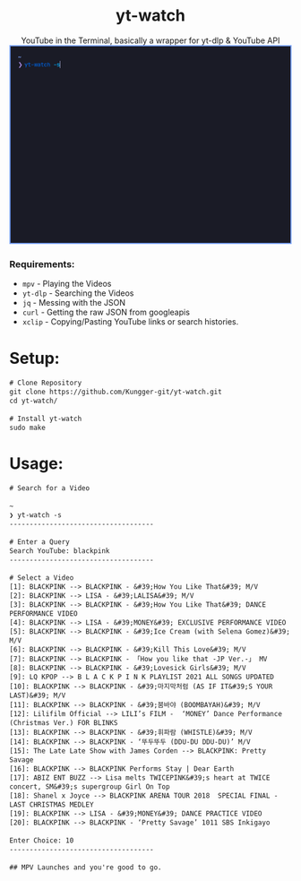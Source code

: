 <h1 align="center"> yt-watch </h1>
<p align="center">
YouTube in the Terminal, basically a wrapper for yt-dlp & YouTube API
<img src="img/yt-watch.gif">
</p>

### Requirements:
- `mpv` - Playing the Videos
- `yt-dlp` - Searching the Videos
- `jq` - Messing with the JSON
- `curl` - Getting the raw JSON from googleapis
- `xclip` - Copying/Pasting YouTube links or search histories.

# Setup:
```
# Clone Repository
git clone https://github.com/Kungger-git/yt-watch.git
cd yt-watch/

# Install yt-watch
sudo make
```

# Usage:
```
# Search for a Video

~
❯ yt-watch -s
------------------------------------

# Enter a Query
Search YouTube: blackpink
------------------------------------

# Select a Video
[1]: BLACKPINK --> BLACKPINK - &#39;How You Like That&#39; M/V 
[2]: BLACKPINK --> LISA - &#39;LALISA&#39; M/V
[3]: BLACKPINK --> BLACKPINK - &#39;How You Like That&#39; DANCE PERFORMANCE VIDEO
[4]: BLACKPINK --> LISA - &#39;MONEY&#39; EXCLUSIVE PERFORMANCE VIDEO
[5]: BLACKPINK --> BLACKPINK - &#39;Ice Cream (with Selena Gomez)&#39; M/V
[6]: BLACKPINK --> BLACKPINK - &#39;Kill This Love&#39; M/V
[7]: BLACKPINK --> BLACKPINK - 「How you like that -JP Ver.-」 MV
[8]: BLACKPINK --> BLACKPINK - &#39;Lovesick Girls&#39; M/V
[9]: LQ KPOP --> B L A C K P I N K PLAYLIST 2021 ALL SONGS UPDATED
[10]: BLACKPINK --> BLACKPINK - &#39;마지막처럼 (AS IF IT&#39;S YOUR LAST)&#39; M/V
[11]: BLACKPINK --> BLACKPINK - &#39;붐바야 (BOOMBAYAH)&#39; M/V
[12]: Lilifilm Official --> LILI’s FILM -  ‘MONEY’ Dance Performance (Christmas Ver.) FOR BLINKS
[13]: BLACKPINK --> BLACKPINK - &#39;휘파람 (WHISTLE)&#39; M/V
[14]: BLACKPINK --> BLACKPINK - ‘뚜두뚜두 (DDU-DU DDU-DU)’ M/V
[15]: The Late Late Show with James Corden --> BLACKPINK: Pretty Savage
[16]: BLACKPINK --> BLACKPINK Performs Stay | Dear Earth
[17]: ABIZ ENT BUZZ --> Lisa melts TWICEPINK&#39;s heart at TWICE concert, SM&#39;s supergroup Girl On Top
[18]: Shanel x Joyce --> BLACKPINK ARENA TOUR 2018  SPECIAL FINAL - LAST CHRISTMAS MEDLEY
[19]: BLACKPINK --> LISA - &#39;MONEY&#39; DANCE PRACTICE VIDEO
[20]: BLACKPINK --> BLACKPINK - ‘Pretty Savage’ 1011 SBS Inkigayo

Enter Choice: 10
------------------------------------

## MPV Launches and you're good to go.
```